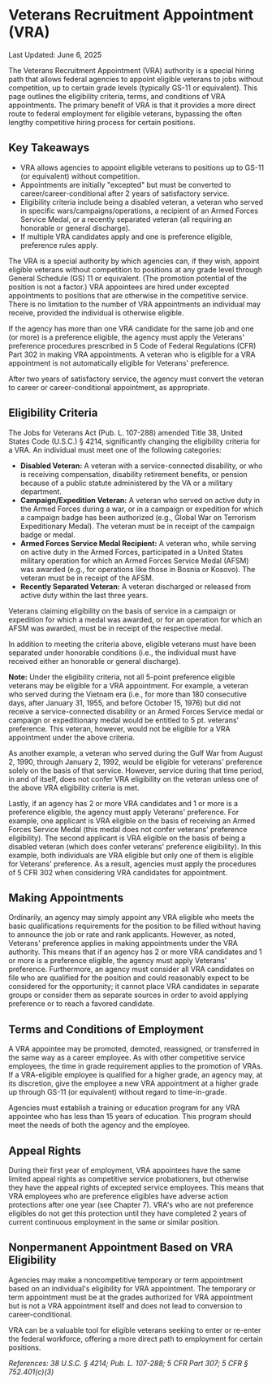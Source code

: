 # Veterans Recruitment Appointment (VRA)
Last Updated: June 6, 2025

The Veterans Recruitment Appointment (VRA) authority is a special hiring path that allows federal agencies to appoint eligible veterans to jobs without competition, up to certain grade levels (typically GS-11 or equivalent). This page outlines the eligibility criteria, terms, and conditions of VRA appointments. The primary benefit of VRA is that it provides a more direct route to federal employment for eligible veterans, bypassing the often lengthy competitive hiring process for certain positions.

## Key Takeaways
* VRA allows agencies to appoint eligible veterans to positions up to GS-11 (or equivalent) without competition.
* Appointments are initially "excepted" but must be converted to career/career-conditional after 2 years of satisfactory service.
* Eligibility criteria include being a disabled veteran, a veteran who served in specific wars/campaigns/operations, a recipient of an Armed Forces Service Medal, or a recently separated veteran (all requiring an honorable or general discharge).
* If multiple VRA candidates apply and one is preference eligible, preference rules apply.

The VRA is a special authority by which agencies can, if they wish, appoint eligible veterans without competition to positions at any grade level through General Schedule (GS) 11 or equivalent. (The promotion potential of the position is not a factor.) VRA appointees are hired under excepted appointments to positions that are otherwise in the competitive service. There is no limitation to the number of VRA appointments an individual may receive, provided the individual is otherwise eligible.

If the agency has more than one VRA candidate for the same job and one (or more) is a preference eligible, the agency must apply the Veterans' preference procedures prescribed in 5 Code of Federal Regulations (CFR) Part 302 in making VRA appointments. A veteran who is eligible for a VRA appointment is not automatically eligible for Veterans' preference.

After two years of satisfactory service, the agency must convert the veteran to career or career-conditional appointment, as appropriate.

## Eligibility Criteria

The Jobs for Veterans Act (Pub. L. 107-288) amended Title 38, United States Code (U.S.C.) § 4214, significantly changing the eligibility criteria for a VRA. An individual must meet one of the following categories:

*   **Disabled Veteran:** A veteran with a service-connected disability, or who is receiving compensation, disability retirement benefits, or pension because of a public statute administered by the VA or a military department.
*   **Campaign/Expedition Veteran:** A veteran who served on active duty in the Armed Forces during a war, or in a campaign or expedition for which a campaign badge has been authorized (e.g., Global War on Terrorism Expeditionary Medal). The veteran must be in receipt of the campaign badge or medal.
*   **Armed Forces Service Medal Recipient:** A veteran who, while serving on active duty in the Armed Forces, participated in a United States military operation for which an Armed Forces Service Medal (AFSM) was awarded (e.g., for operations like those in Bosnia or Kosovo). The veteran must be in receipt of the AFSM.
*   **Recently Separated Veteran:** A veteran discharged or released from active duty within the last three years.

Veterans claiming eligibility on the basis of service in a campaign or expedition for which a medal was awarded, or for an operation for which an AFSM was awarded, must be in receipt of the respective medal.

In addition to meeting the criteria above, eligible veterans must have been separated under honorable conditions (i.e., the individual must have received either an honorable or general discharge).

**Note:** Under the eligibility criteria, not all 5-point preference eligible veterans may be eligible for a VRA appointment. For example, a veteran who served during the Vietnam era (i.e., for more than 180 consecutive days, after January 31, 1955, and before October 15, 1976) but did not receive a service-connected disability or an Armed Forces Service medal or campaign or expeditionary medal would be entitled to 5 pt. veterans' preference. This veteran, however, would not be eligible for a VRA appointment under the above criteria.

As another example, a veteran who served during the Gulf War from August 2, 1990, through January 2, 1992, would be eligible for veterans' preference solely on the basis of that service. However, service during that time period, in and of itself, does not confer VRA eligibility on the veteran unless one of the above VRA eligibility criteria is met.

Lastly, if an agency has 2 or more VRA candidates and 1 or more is a preference eligible, the agency must apply Veterans' preference. For example, one applicant is VRA eligible on the basis of receiving an Armed Forces Service Medal (this medal does not confer veterans' preference eligibility). The second applicant is VRA eligible on the basis of being a disabled veteran (which does confer veterans' preference eligibility). In this example, both individuals are VRA eligible but only one of them is eligible for Veterans' preference. As a result, agencies must apply the procedures of 5 CFR 302 when considering VRA candidates for appointment.

## Making Appointments

Ordinarily, an agency may simply appoint any VRA eligible who meets the basic qualifications requirements for the position to be filled without having to announce the job or rate and rank applicants. However, as noted, Veterans' preference applies in making appointments under the VRA authority. This means that if an agency has 2 or more VRA candidates and 1 or more is a preference eligible, the agency must apply Veterans' preference. Furthermore, an agency must consider all VRA candidates on file who are qualified for the position and could reasonably expect to be considered for the opportunity; it cannot place VRA candidates in separate groups or consider them as separate sources in order to avoid applying preference or to reach a favored candidate.

## Terms and Conditions of Employment

A VRA appointee may be promoted, demoted, reassigned, or transferred in the same way as a career employee. As with other competitive service employees, the time in grade requirement applies to the promotion of VRAs. If a VRA-eligible employee is qualified for a higher grade, an agency may, at its discretion, give the employee a new VRA appointment at a higher grade up through GS-11 (or equivalent) without regard to time-in-grade.

Agencies must establish a training or education program for any VRA appointee who has less than 15 years of education. This program should meet the needs of both the agency and the employee.

## Appeal Rights

During their first year of employment, VRA appointees have the same limited appeal rights as competitive service probationers, but otherwise they have the appeal rights of excepted service employees. This means that VRA employees who are preference eligibles have adverse action protections after one year (see Chapter 7). VRA's who are not preference eligibles do not get this protection until they have completed 2 years of current continuous employment in the same or similar position.

## Nonpermanent Appointment Based on VRA Eligibility

Agencies may make a noncompetitive temporary or term appointment based on an individual's eligibility for VRA appointment. The temporary or term appointment must be at the grades authorized for VRA appointment but is not a VRA appointment itself and does not lead to conversion to career-conditional.

VRA can be a valuable tool for eligible veterans seeking to enter or re-enter the federal workforce, offering a more direct path to employment for certain positions.

*References: 38 U.S.C. § 4214; Pub. L. 107-288; 5 CFR Part 307; 5 CFR § 752.401(c)(3)*
